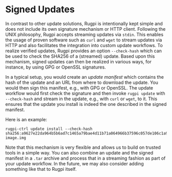 # Signed Updates

In contrast to other update solutions, Rugpi is intentionally kept simple and does not include its own signature mechanism or HTTP client. Following the UNIX philosophy, Rugpi accepts streaming updates via `stdin`. This enables the usage of proven software such as `curl` and `wget` to stream updates via HTTP and also facilitates the integration into custom update workflows. To realize verified updates, Rugpi provides an option `--check-hash` which can be used to check the SHA256 of a (streamed) update. Based upon this mechanism, signed updates can then be realized in various ways, for instance, by using GPG or OpenSSL signatures.

In a typical setup, you would create an *update manifest* which contains the hash of the update and an URL from where to download the update. You would then sign this manifest, e.g., with GPG or OpenSSL. The update workflow would first check the signature and then invoke `rugpi update` with `--check-hash` and stream in the update, e.g., with `curl` or `wget`, to it. This ensures that the update you install is indeed the one described in the signed manifest.

Here is an example:

```shell
rugpi-ctrl update install --check-hash sha256:a9627e22da964b5b6ad7c1465a79bae4d11b71a064966b37596c057de106c1a9 image.img
```

Note that this mechanism is very flexible and allows us to build on trusted tools in a simple way. You can also combine an update and the signed manifest in a `.tar` archive and process that in a streaming fashion as part of your update workflow. In the future, we may also consider adding something like that to Rugpi itself.
